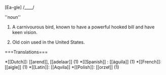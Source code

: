 [Ea-gle] /____/

''noun''

1) A carnivourous bird, known to have a powerful hooked bill and have keen vision.

2) Old coin used in the United States.

===Translations===

*[[Dutch]]: [[arend]], [[adelaar]] (1)
*[[Spanish]] : [[águila]] (1)
*[[French]]: [[aigle]] (1)
*[[Latin]]: [[Aqvila]]
*[[Polish]]: [[orzeł]] (1)